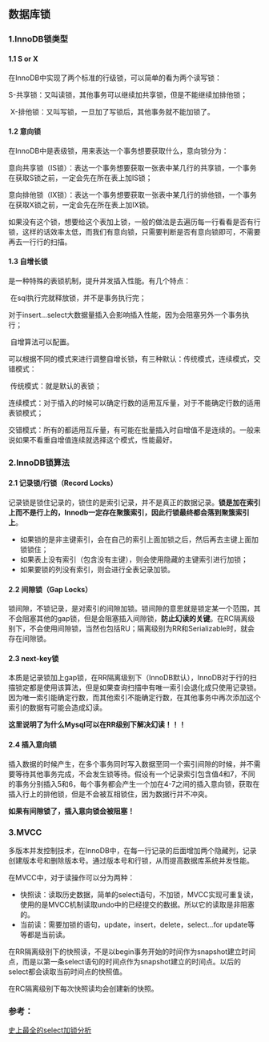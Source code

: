 ## 数据库锁

### 1.InnoDB锁类型

#### 1.1 S or X

在InnoDB中实现了两个标准的行级锁，可以简单的看为两个读写锁：

​	S-共享锁：又叫读锁，其他事务可以继续加共享锁，但是不能继续加排他锁；

​	X-排他锁：又叫写锁，一旦加了写锁后，其他事务就不能加锁了。

#### 1.2 意向锁

在InnoDB中是表级锁，用来表达一个事务想要获取什么，意向锁分为：

​	意向共享锁（IS锁）：表达一个事务想要获取一张表中某几行的共享锁，一个事务在获取S锁之前，一定会先在所在表上加IS锁；

​	意向排他锁（IX锁）：表达一个事务想要获取一张表中某几行的排他锁，一个事务在获取X锁之前，一定会先在所在表上加IX锁。

如果没有这个锁，想要给这个表加上锁，一般的做法是去遍历每一行看看是否有行锁，这样的话效率太低，而我们有意向锁，只需要判断是否有意向锁即可，不需要再去一行行的扫描。

#### 1.3 自增长锁

是一种特殊的表锁机制，提升并发插入性能。有几个特点：

​	在sql执行完就释放锁，并不是事务执行完；

​	对于insert...select大数据量插入会影响插入性能，因为会阻塞另外一个事务执行；

​	自增算法可以配置。

可以根据不同的模式来进行调整自增长锁，有三种默认：传统模式，连续模式，交错模式：

​	传统模式：就是默认的表锁；

​	连续模式：对于插入的时候可以确定行数的适用互斥量，对于不能确定行数的适用表锁模式；

​	交错模式：所有的都适用互斥量，有可能在批量插入时自增值不是连续的。一般来说如果不看重自增值连续就选择这个模式，性能最好。

### 2.InnoDB锁算法

#### 2.1 记录锁/行锁（Record Locks）

记录锁是锁住记录的，锁住的是索引记录，并不是真正的数据记录。**锁是加在索引上而不是行上的，Innodb一定存在聚簇索引，因此行锁最终都会落到聚簇索引上**。

- 如果锁的是非主键索引，会在自己的索引上面加锁之后，然后再去主键上面加锁锁住；
- 如果表上没有索引（包含没有主键），则会使用隐藏的主键索引进行加锁；
- 如果要锁的列没有索引，则会进行全表记录加锁。

#### 2.2 间隙锁（Gap Locks）

锁间隙，不锁记录，是对索引的间隙加锁。锁间隙的意思就是锁定某一个范围，其不会阻塞其他的gap锁，但是会阻塞插入间隙锁，**防止幻读的关键**。在RC隔离级别下，不会使用间隙锁，当然也包括RU；隔离级别为RR和Serializable时，就会存在间隙锁。

#### 2.3 next-key锁

本质是记录锁加上gap锁，在RR隔离级别下（InnoDB默认），InnoDB对于行的扫描锁定都是使用该算法，但是如果查询扫描中有唯一索引会退化成只使用记录锁。因为唯一索引能确定行数，而其他索引不能确定行数，在其他事务中再次添加这个索引的数据有可能会造成幻读。

**这里说明了为什么Mysql可以在RR级别下解决幻读！！！**

#### 2.4 插入意向锁

插入数据的时候产生，在多个事务同时写入数据至同一个索引间隙的时候，并不需要等待其他事务完成，不会发生锁等待。假设有一个记录索引包含值4和7，不同的事务分别插入5和6，每个事务都会产生一个加在4-7之间的插入意向锁，获取在插入行上的排他锁，但是不会被互相锁住，因为数据行并不冲突。

**如果有间隙锁了，插入意向锁会被阻塞！**

### 3.MVCC

多版本并发控制技术，在InnoDB中，在每一行记录的后面增加两个隐藏列，记录创建版本号和删除版本号。通过版本号和行锁，从而提高数据库系统并发性能。

在MVCC中，对于读操作可以分为两种：

- 快照读：读取历史数据，简单的select语句，不加锁，MVCC实现可重复读，使用的是MVCC机制读取undo中的已经提交的数据。所以它的读取是非阻塞的。
- 当前读：需要加锁的语句，update，insert，delete，select...for update等等都是当前读。

在RR隔离级别下的快照读，不是以begin事务开始的时间作为snapshot建立时间点，而是以第一条select语句的时间点作为snapshot建立的时间点。以后的select都会读取当前时间点的快照值。

在RC隔离级别下每次快照读均会创建新的快照。

### 参考：

[史上最全的select加锁分析](https://www.cnblogs.com/rjzheng/p/9950951.html)